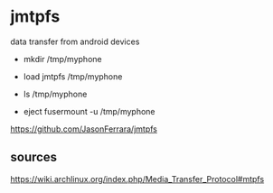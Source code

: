# jmtpfs
data transfer from android devices
- mkdir /tmp/myphone

- load
 jmtpfs /tmp/myphone

- ls /tmp/myphone

- eject
 fusermount -u /tmp/myphone

https://github.com/JasonFerrara/jmtpfs

## sources
https://wiki.archlinux.org/index.php/Media_Transfer_Protocol#mtpfs

